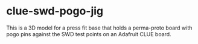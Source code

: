 # clue-swd-pogo-jig

This is a 3D model for a press fit base that holds a perma-proto board with
pogo pins against the SWD test points on an Adafruit CLUE board.

